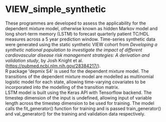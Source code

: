 # VIEW_simple_synthetic

These programmes are developed to assess the applicability for the dependent mixture model, otherwise known as hidden Markov model and long short-term memory (LSTM) to forecast quarterly patient TC/HDL measures across a 5 year prediction window.  Time-series synthetic data were generated using the static synthetic VIEW cohort from *Developing a synthetic national population to investigate the impact of different cardiovascular disease risk management strategies: A derivation and validation study*, by Josh Knight et al. (https://pubmed.ncbi.nlm.nih.gov/28384217/).  
R package 'depmix S4' is used for the dependent mixture model.  The transitions of the dependent mixture model are modelled as multinomial logistic model for each state, allowing time-varying covariates to be incorporated into the modelling of the transition matrix.    
LSTM model is built using the Keras API with Tensorflow backend.  The timestep dimension of the input is undefined, allowing input of variable length across the timestep dimension to be used for training.  The model calls the fit_generator() function for training and is passed train_generator() and val_generator() for the training and validation data respectively. 
